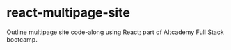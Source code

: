 # react-multipage-site
Outline multipage site code-along using React; part of Altcademy Full Stack bootcamp.

